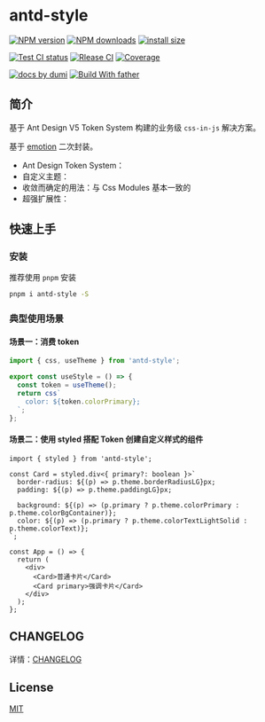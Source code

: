 # antd-style

[![NPM version][npm-image]][npm-url] [![NPM downloads][download-image]][download-url] [![install size][npm-size]][npm-size-url]

[![Test CI status][test-ci]][test-ci-url] [![Rlease CI][release-ci]][release-ci-url] [![Coverage][coverage]][codecov-url]

[![ docs by dumi][dumi-url]](https://d.umijs.org/) [![Build With father][father-url]](https://github.com/umijs/father/)

<!-- gitpod url -->

[gitpod-badge]: https://img.shields.io/badge/Gitpod-ready--to--code-blue?logo=gitpod
[gitpod-url]: https://gitpod.io/#https://github.com/ant-design/antd-style

<!-- umi url -->

[dumi-url]: https://img.shields.io/badge/docs%20by-dumi-blue
[father-url]: https://img.shields.io/badge/build%20with-father-028fe4.svg

<!-- npm url -->

[npm-image]: http://img.shields.io/npm/v/antd-style.svg?style=flat-square&color=deepgreen&label=latest
[npm-url]: http://npmjs.org/package/antd-style
[npm-size]: https://img.shields.io/bundlephobia/minzip/antd-style?color=deepgreen&label=gizpped%20size&style=flat-square
[npm-size-url]: https://packagephobia.com/result?p=antd-style

<!-- coverage -->

[coverage]: https://codecov.io/gh/arvinxx/npm-template/branch/master/graph/badge.svg
[codecov-url]: https://codecov.io/gh/arvinxx/npm-template/branch/master

<!-- Github CI -->

[test-ci]: https://github.com/arvinxx/npm-template/workflows/Test%20CI/badge.svg
[release-ci]: https://github.com/arvinxx/npm-template/workflows/Release%20CI/badge.svg
[test-ci-url]: https://github.com/arvinxx/npm-template/actions?query=workflow%3ATest%20CI
[release-ci-url]: https://github.com/arvinxx/npm-template/actions?query=workflow%Release%20CI
[download-image]: https://img.shields.io/npm/dm/antd-style.svg?style=flat-square
[download-url]: https://npmjs.org/package/antd-style

## 简介

基于 Ant Design V5 Token System 构建的业务级 `css-in-js` 解决方案。

基于 [emotion](https://emotion.sh/) 二次封装。

- Ant Design Token System：
- 自定义主题：
- 收敛而确定的用法：与 Css Modules 基本一致的
- 超强扩展性：

## 快速上手

### 安装

推荐使用 `pnpm` 安装

```bash
pnpm i antd-style -S
```

### 典型使用场景

#### 场景一：消费 token

```ts
import { css, useTheme } from 'antd-style';

export const useStyle = () => {
  const token = useTheme();
  return css`
    color: ${token.colorPrimary};
  `;
};
```

#### 场景二：使用 styled 搭配 Token 创建自定义样式的组件

```tsx | pure
import { styled } from 'antd-style';

const Card = styled.div<{ primary?: boolean }>`
  border-radius: ${(p) => p.theme.borderRadiusLG}px;
  padding: ${(p) => p.theme.paddingLG}px;

  background: ${(p) => (p.primary ? p.theme.colorPrimary : p.theme.colorBgContainer)};
  color: ${(p) => (p.primary ? p.theme.colorTextLightSolid : p.theme.colorText)};
`;

const App = () => {
  return (
    <div>
      <Card>普通卡片</Card>
      <Card primary>强调卡片</Card>
    </div>
  );
};
```

## CHANGELOG

详情：[CHANGELOG](./CHANGELOG)

## License

[MIT](./LICENSE)

